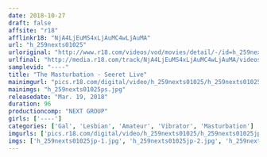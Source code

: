 ```yaml
---
date: 2018-10-27
draft: false
affsite: "r18"
afflinkr18: "NjA4LjEuMS4xLjAuMC4wLjAuMA"
url: "h_259nexts01025"
urloriginal: "http://www.r18.com/videos/vod/movies/detail/-/id=h_259nexts01025"
urlfinal: "http://media.r18.com/track/NjA4LjEuMS4xLjAuMC4wLjAuMA/videos/vod/movies/detail/-/id=h_259nexts01025"
samplevid: "----"
title: "The Masturbation - Seeret Live"
mainimgurl: "pics.r18.com/digital/video/h_259nexts01025/h_259nexts01025ps.jpg"
mainimgs: "h_259nexts01025ps.jpg"
releasedate: "Mar. 19, 2018"
duration: 96
productioncomp: "NEXT GROUP"
girls: ['----']
categories: ['Gal', 'Lesbian', 'Amateur', 'Vibrator', 'Masturbation']
imgurls: ['pics.r18.com/digital/video/h_259nexts01025/h_259nexts01025jp-1.jpg', 'pics.r18.com/digital/video/h_259nexts01025/h_259nexts01025jp-2.jpg', 'pics.r18.com/digital/video/h_259nexts01025/h_259nexts01025jp-3.jpg', 'pics.r18.com/digital/video/h_259nexts01025/h_259nexts01025jp-4.jpg', 'pics.r18.com/digital/video/h_259nexts01025/h_259nexts01025jp-5.jpg', 'pics.r18.com/digital/video/h_259nexts01025/h_259nexts01025jp-6.jpg', 'pics.r18.com/digital/video/h_259nexts01025/h_259nexts01025jp-7.jpg', 'pics.r18.com/digital/video/h_259nexts01025/h_259nexts01025jp-8.jpg', 'pics.r18.com/digital/video/h_259nexts01025/h_259nexts01025jp-9.jpg', 'pics.r18.com/digital/video/h_259nexts01025/h_259nexts01025jp-10.jpg', 'pics.r18.com/digital/video/h_259nexts01025/h_259nexts01025jp-11.jpg', 'pics.r18.com/digital/video/h_259nexts01025/h_259nexts01025jp-12.jpg', 'pics.r18.com/digital/video/h_259nexts01025/h_259nexts01025jp-13.jpg', 'pics.r18.com/digital/video/h_259nexts01025/h_259nexts01025jp-14.jpg', 'pics.r18.com/digital/video/h_259nexts01025/h_259nexts01025jp-15.jpg', 'pics.r18.com/digital/video/h_259nexts01025/h_259nexts01025jp-16.jpg', 'pics.r18.com/digital/video/h_259nexts01025/h_259nexts01025jp-17.jpg', 'pics.r18.com/digital/video/h_259nexts01025/h_259nexts01025jp-18.jpg', 'pics.r18.com/digital/video/h_259nexts01025/h_259nexts01025jp-19.jpg', 'pics.r18.com/digital/video/h_259nexts01025/h_259nexts01025jp-20.jpg']
imgs: ['h_259nexts01025jp-1.jpg', 'h_259nexts01025jp-2.jpg', 'h_259nexts01025jp-3.jpg', 'h_259nexts01025jp-4.jpg', 'h_259nexts01025jp-5.jpg', 'h_259nexts01025jp-6.jpg', 'h_259nexts01025jp-7.jpg', 'h_259nexts01025jp-8.jpg', 'h_259nexts01025jp-9.jpg', 'h_259nexts01025jp-10.jpg', 'h_259nexts01025jp-11.jpg', 'h_259nexts01025jp-12.jpg', 'h_259nexts01025jp-13.jpg', 'h_259nexts01025jp-14.jpg', 'h_259nexts01025jp-15.jpg', 'h_259nexts01025jp-16.jpg', 'h_259nexts01025jp-17.jpg', 'h_259nexts01025jp-18.jpg', 'h_259nexts01025jp-19.jpg', 'h_259nexts01025jp-20.jpg']
---
```

